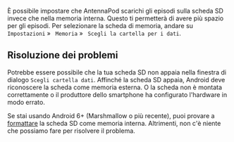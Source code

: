 È possibile impostare che AntennaPod scarichi gli episodi sulla scheda SD invece che nella memoria interna. Questo ti permetterà di avere più spazio per gli episodi. Per selezionare la scheda di memoria, andare su `Impostazioni` » ` Memoria` » ` Scegli la cartella per i dati`.

## Risoluzione dei problemi

Potrebbe essere possibile che la tua scheda SD non appaia nella finestra di dialogo `Scegli cartella dati`. Affinché la scheda SD appaia, Android deve riconoscere la scheda come memoria esterna. O la scheda non è montata correttamente o il produttore dello smartphone ha configurato l'hardware in modo errato.

Se stai usando Android 6+ (Marshmallow o più recente), puoi provare a [formattare](https://lmgtfy.com/?q=android+6+sd+card+internal+storage) la scheda SD come memoria interna. Altrimenti, non c'è niente che possiamo fare per risolvere il problema.
